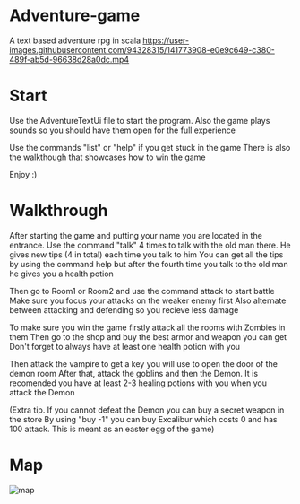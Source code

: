 # Adventure-game
A text based adventure rpg in scala
https://user-images.githubusercontent.com/94328315/141773908-e0e9c649-c380-489f-ab5d-96638d28a0dc.mp4



# Start
Use the AdventureTextUi file to start the program. 
Also the game plays sounds so you should have them open for the full experience

Use the commands "list" or "help" if you get stuck in the game
There is also the walkthough that showcases how to win the game

Enjoy :)

# Walkthrough
After starting the game and putting your name you are located in the entrance.
Use the command "talk" 4 times to talk with the old man there.
He gives new tips (4 in total) each time you talk to him
You can get all the tips by using the command help but after the fourth time you talk to the old man he gives you a health potion

Then go to Room1 or Room2 and use the command attack to start battle
Make sure you focus your attacks on the weaker enemy first 
Also alternate between attacking and defending so you recieve less damage

To make sure you win the game firstly attack all the rooms with Zombies in them
Then go to the shop and buy the best armor and weapon you can get
Don't forget to always have at least one health potion with you 

Then attack the vampire to get a key you will use to open the door of the demon room
After that, attack the goblins and then the Demon.
It is recomended you have at least 2-3 healing potions with you when you attack the Demon

(Extra tip. If you cannot defeat the Demon you can buy a secret weapon in the store
By using "buy -1" you can buy Excalibur which costs 0 and has  100 attack.
This is meant as an easter egg of the game)

# Map

![map](https://user-images.githubusercontent.com/94328315/141755773-5d370dd2-f72a-40bb-8071-25bfc3dfc6e7.png)


